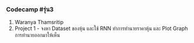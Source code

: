### Codecamp #รุ่น3
  1. Waranya Thamsritip
  2. Project 1 - จงหา Dataset ของหุ้น และใช้ RNN ทำการทำนายราคาหุ้น และ Plot Graph การทำนายออกมาให้เห็น